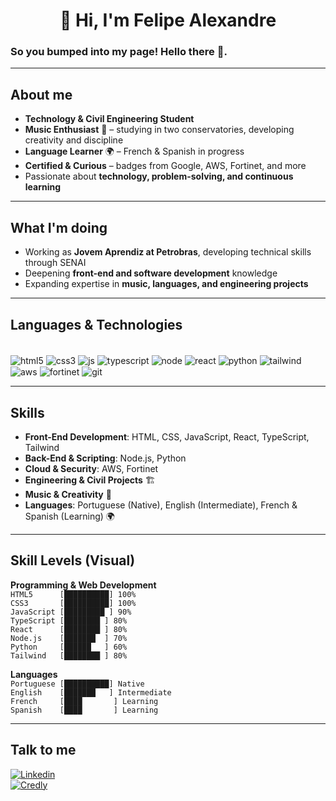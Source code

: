 # <center> 👋 Hi, I'm Felipe Alexandre</center>

### So you bumped into my page! Hello there 👋.

---

## About me

- **Technology & Civil Engineering Student**
- **Music Enthusiast** 🎵 – studying in two conservatories, developing creativity and discipline  
- **Language Learner** 🌍 – French & Spanish in progress  
- **Certified & Curious** – badges from Google, AWS, Fortinet, and more  
- Passionate about **technology, problem-solving, and continuous learning**  

---

## What I'm doing

- Working as **Jovem Aprendiz at Petrobras**, developing technical skills through SENAI  
- Deepening **front-end and software development** knowledge  
- Expanding expertise in **music, languages, and engineering projects**  

---

## Languages & Technologies

<div style="display: inline_block"><br/>
  <img align="center" alt="html5" src="https://img.shields.io/badge/HTML5-E34F26?style=for-the-badge&logo=html5&logoColor=white">
  <img align="center" alt="css3" src="https://img.shields.io/badge/CSS3-1572B6?style=for-the-badge&logo=css3&logoColor=white">
  <img align="center" alt="js" src="https://img.shields.io/badge/JavaScript-323330?style=for-the-badge&logo=javascript&logoColor=F7DF1E">
  <img align="center" alt="typescript" src="https://img.shields.io/badge/TypeScript-3178C6?style=for-the-badge&logo=typescript&logoColor=white">
  <img align="center" alt="node" src="https://img.shields.io/badge/Node.js-43853D?style=for-the-badge&logo=node.js&logoColor=white">
  <img align="center" alt="react" src="https://img.shields.io/badge/React-20232A?style=for-the-badge&logo=react&logoColor=61DAFB">
  <img align="center" alt="python" src="https://img.shields.io/badge/Python-14354C?style=for-the-badge&logo=python&logoColor=white">
  <img align="center" alt="tailwind" src="https://img.shields.io/badge/Tailwind_CSS-06B6D4?style=for-the-badge&logo=tailwind-css&logoColor=white">
  <img align="center" alt="aws" src="https://img.shields.io/badge/AWS-232F3E?style=for-the-badge&logo=amazon-aws&logoColor=FF9900">
  <img align="center" alt="fortinet" src="https://img.shields.io/badge/Fortinet-BA0C2F?style=for-the-badge&logo=fortinet&logoColor=white">
  <img align="center" alt="git" src="https://img.shields.io/badge/GIT-E44C30?style=for-the-badge&logo=git&logoColor=white">
</div>

---

## Skills

- **Front-End Development**: HTML, CSS, JavaScript, React, TypeScript, Tailwind  
- **Back-End & Scripting**: Node.js, Python  
- **Cloud & Security**: AWS, Fortinet  
- **Engineering & Civil Projects** 🏗️  
- **Music & Creativity** 🎼  
- **Languages**: Portuguese (Native), English (Intermediate), French & Spanish (Learning) 🌍  

---

## Skill Levels (Visual)

**Programming & Web Development**  
`HTML5      [██████████] 100%`  
`CSS3       [██████████] 100%`  
`JavaScript [█████████ ] 90%`  
`TypeScript [████████ ] 80%`  
`React      [████████ ] 80%`  
`Node.js    [███████  ] 70%`  
`Python     [██████   ] 60%`  
`Tailwind   [████████ ] 80%`  

**Languages**  
`Portuguese [██████████] Native`  
`English    [███████   ] Intermediate`  
`French     [████       ] Learning`  
`Spanish    [████       ] Learning`  

---

## Talk to me

[![Linkedin](https://img.shields.io/badge/LinkedIn-0077B5?style=for-the-badge&logo=linkedin&logoColor=white)](https://www.linkedin.com/in/felipe-alexandre-dos-santos-assis/)  
[![Credly](https://img.shields.io/badge/Certifications-4AB2F9?style=for-the-badge&logo=credly&logoColor=white)](https://www.credly.com/users/felipe-alexandre-dos-santos-assis/badges#credly)
